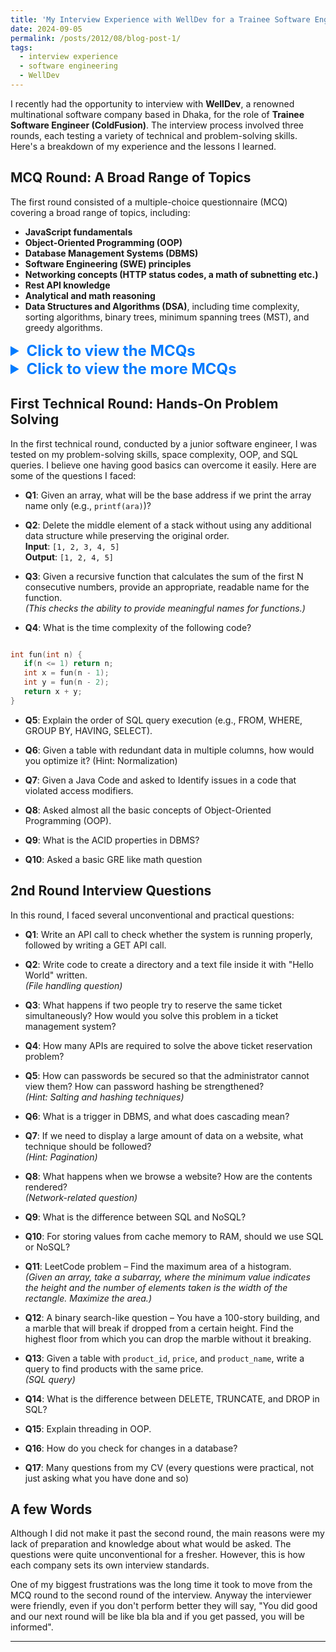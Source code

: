 ```yaml
---
title: 'My Interview Experience with WellDev for a Trainee Software Engineer Position'
date: 2024-09-05
permalink: /posts/2012/08/blog-post-1/
tags:
  - interview experience
  - software engineering
  - WellDev
---
```


I recently had the opportunity to interview with **WellDev**, a renowned multinational software company based in Dhaka, for the role of **Trainee Software Engineer (ColdFusion)**. The interview process involved three rounds, each testing a variety of technical and problem-solving skills. Here's a breakdown of my experience and the lessons I learned.

## MCQ Round: A Broad Range of Topics

The first round consisted of a multiple-choice questionnaire (MCQ) covering a broad range of topics, including:

- **JavaScript fundamentals**
- **Object-Oriented Programming (OOP)**
- **Database Management Systems (DBMS)**
- **Software Engineering (SWE) principles**
- **Networking concepts (HTTP status codes, a math of subnetting etc.)**
- **Rest API knowledge**
- **Analytical and math reasoning**
- **Data Structures and Algorithms (DSA)**, including time complexity, sorting algorithms, binary trees, minimum spanning trees (MST), and greedy algorithms.

<!-- Full Width PDF Viewer and Download Button -->
<details>
  <summary style="font-size: 24px; font-weight: bold; color: #007BFF;">Click to view the MCQs</summary>
  
  <!-- Embed the PDF for full-width view -->
  <iframe src="https://salman1804102.github.io/files/welldev_mcq.pdf" style="width:100%; height:500px;" frameborder="0"></iframe>

  <!-- Download Button -->
  <a href="https://salman1804102.github.io/files/welldev_mcq.pdf" download>
    <button style="margin-top:10px;">Download PDF</button>
  </a>
</details>

<!-- Full Width PDF Viewer and Download Button -->
<details>
  <summary style="font-size: 24px; font-weight: bold; color: #007BFF;">Click to view the more MCQs</summary>
  
  <!-- Embed the PDF for full-width view -->
  <iframe src="https://salman1804102.github.io/files/welldev_js.pdf" style="width:100%; height:500px;" frameborder="0"></iframe>

  <!-- Download Button -->
  <a href="https://salman1804102.github.io/files/welldev_js.pdf" download>
    <button style="margin-top:10px;">Download PDF</button>
  </a>
</details>

## First Technical Round: Hands-On Problem Solving

In the first technical round, conducted by a junior software engineer, I was tested on my problem-solving skills, space complexity, OOP, and SQL queries. I believe one having good basics can overcome it easily. Here are some of the questions I faced:

- **Q1**: Given an array, what will be the base address if we print the array name only (e.g., `printf(ara)`)?
  
- **Q2**: Delete the middle element of a stack without using any additional data structure while preserving the original order.  
  **Input**: `[1, 2, 3, 4, 5]`  
  **Output**: `[1, 2, 4, 5]`
  
- **Q3**: Given a recursive function that calculates the sum of the first N consecutive numbers, provide an appropriate, readable name for the function.  
  *(This checks the ability to provide meaningful names for functions.)*

- **Q4**: What is the time complexity of the following code?

```cpp

int fun(int n) {
   if(n <= 1) return n;
   int x = fun(n - 1);
   int y = fun(n - 2);
   return x + y;
}
```

- **Q5**: Explain the order of SQL query execution (e.g., FROM, WHERE, GROUP BY, HAVING, SELECT).

- **Q6**: Given a table with redundant data in multiple columns, how would you optimize it?
(Hint: Normalization)

- **Q7**: Given a Java Code and asked to Identify issues in a code that violated access modifiers.

- **Q8**: Asked almost all the basic concepts of Object-Oriented Programming (OOP).

- **Q9**: What is the ACID properties in DBMS?

- **Q10**: Asked a basic GRE like math question

## 2nd Round Interview Questions

In this round, I faced several unconventional and practical questions:

- **Q1**: Write an API call to check whether the system is running properly, followed by writing a GET API call.

- **Q2**: Write code to create a directory and a text file inside it with "Hello World" written.  
  *(File handling question)*

- **Q3**: What happens if two people try to reserve the same ticket simultaneously? How would you solve this problem in a ticket management system?

- **Q4**: How many APIs are required to solve the above ticket reservation problem?

- **Q5**: How can passwords be secured so that the administrator cannot view them? How can password hashing be strengthened?  
  *(Hint: Salting and hashing techniques)*

- **Q6**: What is a trigger in DBMS, and what does cascading mean?

- **Q7**: If we need to display a large amount of data on a website, what technique should be followed?  
  *(Hint: Pagination)*

- **Q8**: What happens when we browse a website? How are the contents rendered?  
  *(Network-related question)*

- **Q9**: What is the difference between SQL and NoSQL?

- **Q10**: For storing values from cache memory to RAM, should we use SQL or NoSQL?

- **Q11**: LeetCode problem – Find the maximum area of a histogram.  
  *(Given an array, take a subarray, where the minimum value indicates the height and the number of elements taken is the width of the rectangle. Maximize the area.)*

- **Q12**: A binary search-like question – You have a 100-story building, and a marble that will break if dropped from a certain height. Find the highest floor from which you can drop the marble without it breaking.

- **Q13**: Given a table with `product_id`, `price`, and `product_name`, write a query to find products with the same price.  
  *(SQL query)*

- **Q14**: What is the difference between DELETE, TRUNCATE, and DROP in SQL?

- **Q15**: Explain threading in OOP.

- **Q16**: How do you check for changes in a database?

- **Q17**: Many questions from my CV (every questions were practical, not just asking what you have done and so)

## A few Words

Although I did not make it past the second round, the main reasons were my lack of preparation and knowledge about what would be asked. The questions were quite unconventional for a fresher. However, this is how each company sets its own interview standards. 

One of my biggest frustrations was the long time it took to move from the MCQ round to the second round of the interview. Anyway the interviewer were friendly, even if you don't perform better they will say, "You did good and our next round will be like bla bla and if you get passed, you will be informed".

---
